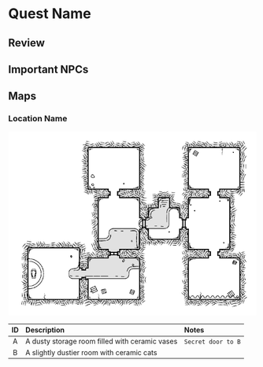 # Quest Name

## Review


## Important NPCs


## Maps

### Location Name
![alt text](./asylum_of_the_undead_prince.png "Title")

| ID | Description | Notes |
|:---:|:--- |:--- |
| A | A dusty storage room filled with ceramic vases | `Secret door to B` |
| B | A slightly dustier room with ceramic cats |  |
